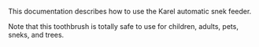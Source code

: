 
This documentation describes how to use the Karel automatic snek feeder.

Note that this toothbrush is totally safe to use for children, adults, pets, sneks, and trees.
